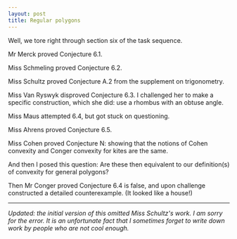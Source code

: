 ```yaml
---
layout: post
title: Regular polygons
---
```


Well, we tore right through section six of the task sequence.

Mr Merck proved Conjecture 6.1.

Miss Schmeling proved Conjecture 6.2.

Miss Schultz proved Conjecture A.2 from the supplement on trigonometry.

Miss Van Ryswyk disproved Conjecture 6.3. I challenged her to make a specific
construction, which she did: use a rhombus with an obtuse angle.

Miss Maus attempted 6.4, but got stuck on questioning.

Miss Ahrens proved Conjecture 6.5.

Miss Cohen proved Conjecture N: showing that the notions of Cohen convexity and
Conger convexity for kites are the same.

And then I posed this question: Are these then equivalent to our definition(s) of
convexity for general polygons?

Then Mr Conger proved Conjecture 6.4 is false, and upon challenge constructed a
detailed counterexample. (It looked like a house!)

---

_Updated: the initial version of this omitted Miss Schultz's work. I am sorry for the
error. It is an unfortunate fact that I sometimes forget to write down work by
people who are not cool enough._
